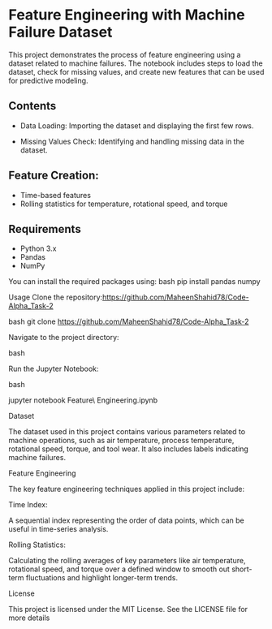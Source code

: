 # Feature Engineering with Machine Failure Dataset

This project demonstrates the process of feature engineering using a dataset related to machine failures. The notebook includes steps to load the dataset, check for missing values, and create new features that can be used for predictive modeling.

## Contents

- Data Loading: 
Importing the dataset and displaying the first few rows.

- Missing Values Check:
Identifying and handling missing data in the dataset.

## Feature Creation:

- Time-based features
- Rolling statistics for temperature, rotational speed, and torque

## Requirements

- Python 3.x
- Pandas
- NumPy

You can install the required packages using:
bash
pip install pandas
numpy

Usage
Clone the repository:https://github.com/MaheenShahid78/Code-Alpha_Task-2

bash
git clone https://github.com/MaheenShahid78/Code-Alpha_Task-2

Navigate to the project directory:

bash

Run the Jupyter Notebook:

bash

jupyter notebook Feature\ Engineering.ipynb

Dataset

The dataset used in this project contains various parameters related to machine operations, such as air temperature, process temperature, rotational speed, torque, and tool wear. It also includes labels indicating machine failures.

Feature Engineering

The key feature engineering techniques applied in this project include:

Time Index:

A sequential index representing the order of data points, which can be useful in time-series analysis.

Rolling Statistics: 

Calculating the rolling averages of key parameters like air temperature, rotational speed, and torque over a defined window to smooth out short-term fluctuations and highlight longer-term trends.

License

This project is licensed under the MIT License. See the LICENSE file for more details
